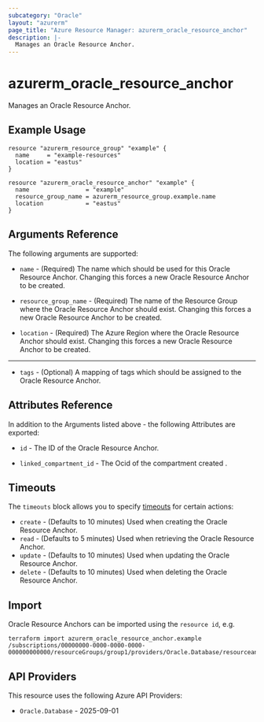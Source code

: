 ```yaml
---
subcategory: "Oracle"
layout: "azurerm"
page_title: "Azure Resource Manager: azurerm_oracle_resource_anchor"
description: |-
  Manages an Oracle Resource Anchor.
---
```


# azurerm_oracle_resource_anchor

Manages an Oracle Resource Anchor.

## Example Usage

```hcl
resource "azurerm_resource_group" "example" {
  name     = "example-resources"
  location = "eastus"
}

resource "azurerm_oracle_resource_anchor" "example" {
  name                = "example"
  resource_group_name = azurerm_resource_group.example.name
  location            = "eastus"
}
```

## Arguments Reference

The following arguments are supported:

* `name` - (Required) The name which should be used for this Oracle Resource Anchor. Changing this forces a new Oracle Resource Anchor to be created.

* `resource_group_name` - (Required) The name of the Resource Group where the Oracle Resource Anchor should exist. Changing this forces a new Oracle Resource Anchor to be created.

* `location` - (Required) The Azure Region where the Oracle Resource Anchor should exist. Changing this forces a new Oracle Resource Anchor to be created.

---

* `tags` - (Optional) A mapping of tags which should be assigned to the Oracle Resource Anchor.

## Attributes Reference

In addition to the Arguments listed above - the following Attributes are exported: 

* `id` - The ID of the Oracle Resource Anchor.

* `linked_compartment_id` - The Ocid of the compartment created .

## Timeouts

The `timeouts` block allows you to specify [timeouts](https://developer.hashicorp.com/terraform/language/resources/configure#define-operation-timeouts) for certain actions:

* `create` - (Defaults to 10 minutes) Used when creating the Oracle Resource Anchor.
* `read` - (Defaults to 5 minutes) Used when retrieving the Oracle Resource Anchor.
* `update` - (Defaults to 10 minutes) Used when updating the Oracle Resource Anchor.
* `delete` - (Defaults to 10 minutes) Used when deleting the Oracle Resource Anchor.

## Import

Oracle Resource Anchors can be imported using the `resource id`, e.g.

```shell
terraform import azurerm_oracle_resource_anchor.example /subscriptions/00000000-0000-0000-0000-000000000000/resourceGroups/group1/providers/Oracle.Database/resourceanchors/example
```

## API Providers
<!-- This section is generated, changes will be overwritten -->
This resource uses the following Azure API Providers:

* `Oracle.Database` - 2025-09-01
